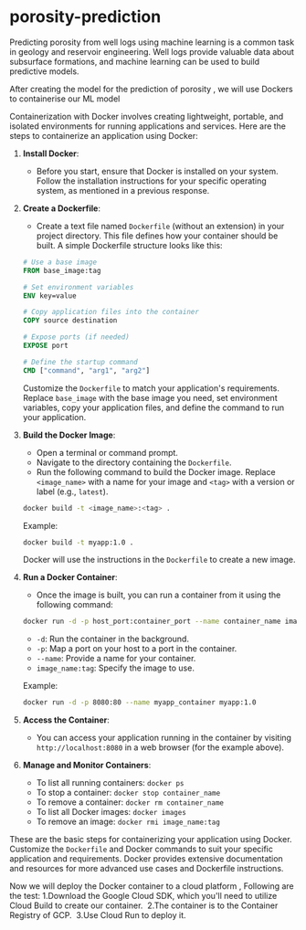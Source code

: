 
# porosity-prediction

Predicting porosity from well logs using machine learning is a common task in geology and reservoir engineering. Well logs provide valuable data about subsurface formations, and machine learning can be used to build predictive models.

After creating the model for the prediction of porosity , we will use Dockers to containerise our ML model

Containerization with Docker involves creating lightweight, portable, and isolated environments for running applications and services. Here are the steps to containerize an application using Docker:

1. **Install Docker**:
   - Before you start, ensure that Docker is installed on your system. Follow the installation instructions for your specific operating system, as mentioned in a previous response.

2. **Create a Dockerfile**:
   - Create a text file named `Dockerfile` (without an extension) in your project directory. This file defines how your container should be built. A simple Dockerfile structure looks like this:

   ```Dockerfile
   # Use a base image
   FROM base_image:tag

   # Set environment variables
   ENV key=value

   # Copy application files into the container
   COPY source destination

   # Expose ports (if needed)
   EXPOSE port

   # Define the startup command
   CMD ["command", "arg1", "arg2"]
   ```

   Customize the `Dockerfile` to match your application's requirements. Replace `base_image` with the base image you need, set environment variables, copy your application files, and define the command to run your application.

3. **Build the Docker Image**:
   - Open a terminal or command prompt.
   - Navigate to the directory containing the `Dockerfile`.
   - Run the following command to build the Docker image. Replace `<image_name>` with a name for your image and `<tag>` with a version or label (e.g., `latest`).

   ```bash
   docker build -t <image_name>:<tag> .
   ```

   Example:
   ```bash
   docker build -t myapp:1.0 .
   ```

   Docker will use the instructions in the `Dockerfile` to create a new image.

4. **Run a Docker Container**:
   - Once the image is built, you can run a container from it using the following command:

   ```bash
   docker run -d -p host_port:container_port --name container_name image_name:tag
   ```

   - `-d`: Run the container in the background.
   - `-p`: Map a port on your host to a port in the container.
   - `--name`: Provide a name for your container.
   - `image_name:tag`: Specify the image to use.

   Example:
   ```bash
   docker run -d -p 8080:80 --name myapp_container myapp:1.0
   ```

5. **Access the Container**:
   - You can access your application running in the container by visiting `http://localhost:8080` in a web browser (for the example above).

6. **Manage and Monitor Containers**:
   - To list all running containers: `docker ps`
   - To stop a container: `docker stop container_name`
   - To remove a container: `docker rm container_name`
   - To list all Docker images: `docker images`
   - To remove an image: `docker rmi image_name:tag`

These are the basic steps for containerizing your application using Docker. Customize the `Dockerfile` and Docker commands to suit your specific application and requirements. Docker provides extensive documentation and resources for more advanced use cases and Dockerfile instructions.

Now we will deploy the Docker container to a cloud platform , Following are the test:
1.Download the Google Cloud SDK, which you'll need to utilize Cloud Build to create our container.
‍
2.The container is to the Container Registry of GCP.
‍
3.Use Cloud Run to deploy it.
